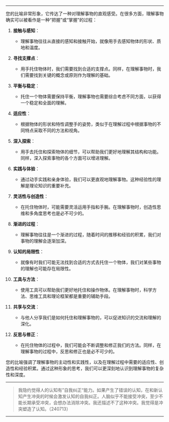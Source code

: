 
---

您的比喻非常形象，它传达了一种对理解事物的直观感受。在很多方面，理解事物确实可以被看作是一种“把握”或“掌握”的过程：

1. **接触与感知**：
   - 理解事物往往从直接的感知和接触开始，就像用手去感知物体的形状、质地和温度。

2. **寻找支撑点**：
   - 用手托住物体时，我们需要找到合适的支撑点。同样，在理解事物时，我们需要找到关键的概念或原则作为理解的基础。

3. **平衡与稳定**：
   - 托住一个物体需要保持平衡，理解事物也需要综合考虑不同方面，以获得一个稳定和全面的理解。

4. **适应性**：
   - 根据物体的形状和特性调整手的姿势，类似于在理解过程中根据事物的不同特点采取不同的方法和视角。

5. **深入探索**：
   - 用手去托住和探索物体的细节，可以帮助我们更好地理解其结构和功能。同样，深入探索事物的各个方面可以增进理解。

6. **实践与体验**：
   - 通过动手实践和亲身体验，我们可以更直观地理解事物。这种经验性的理解是理论知识的重要补充。

7. **灵活性与创造性**：
   - 在托住物体时，可能需要灵活运用手指和手腕。在理解事物时，创造性思维和多角度思考也是必不可少的。

8. **渐进的过程**：
   - 理解事物往往是一个渐进的过程，随着时间的推移和经验的积累，我们对事物的理解会逐渐加深。

9. **认知的局限性**：
   - 就像有时我们可能无法找到合适的方式去托住一个物体，我们对某些事物的理解也可能存在局限性。

10. **工具与方法**：
    - 使用工具可以帮助我们更好地托住和操作物体。在理解事物时，科学方法、思维工具和理论框架都是重要的辅助手段。

11. **共享与交流**：
    - 与他人分享我们是如何托住和理解事物的，可以促进知识的交流和理解的深化。

12. **反思与修正**：
    - 在托住物体的过程中，我们可能会不断调整和修正我们的方法。同样，在理解事物的过程中，反思和修正也是必不可少的。

您的比喻强调了理解事物的主动性和实践性，以及在理解过程中需要的适应性、创造性和经验积累。通过这种形象的思考，我们可以更深刻地认识到理解事物的复杂性和深度。

---

> 我隐约觉得人的认知有”自我纠正“能力。如果产生了错误的认知，在和新认知产生冲突的时候会激发认知的自我纠正。人脑似乎不能接受冲突，至少不能长期承受冲突，会想办法消除冲突。我还描述不了这种冲突。我觉得是冲突塑造了认知。（240713）

---






